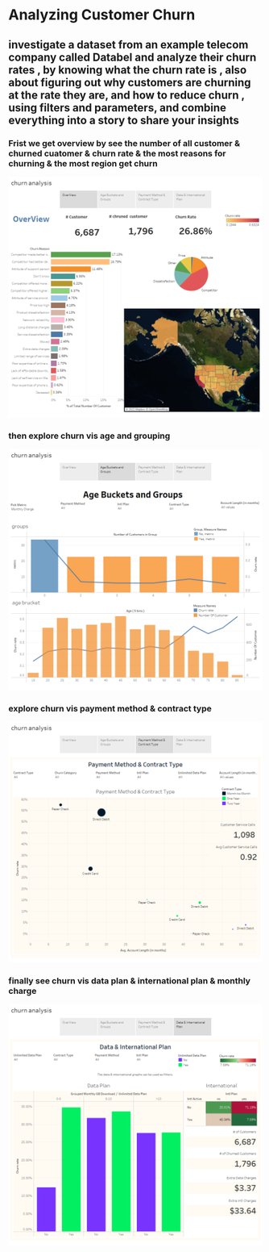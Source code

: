 # Analyzing Customer Churn
 ## investigate a dataset from an example telecom company called Databel and analyze their churn rates , by knowing what the churn rate is , also about figuring out why customers are churning at the rate they are, and how to reduce churn  , using  filters and parameters, and combine everything into a story to share your insights
 ### Frist we get overview by see the number of all customer & churned cuatomer & churn rate & the most reasons for churning & the most region get churn 
 ![OverView](https://github.com/OmarKhaledAbdlhafez/Tableau_Projects/blob/main/analyzing-customer-churn-in-tableau/imgs/overview.png)
 
 ### then explore churn vis age and grouping 
  ![OverView2](https://github.com/OmarKhaledAbdlhafez/Tableau_Projects/blob/main/analyzing-customer-churn-in-tableau/imgs/churn%20analysis2.png)
  
  ### explore churn vis payment method & contract type
  ![3](https://github.com/OmarKhaledAbdlhafez/Tableau_Projects/blob/main/analyzing-customer-churn-in-tableau/imgs/churn%20analysis%203.png)
  
  ### finally see churn vis data plan & international plan & monthly charge 
  ![4](https://github.com/OmarKhaledAbdlhafez/Tableau_Projects/blob/main/analyzing-customer-churn-in-tableau/imgs/churn%20analysis%204.png)
